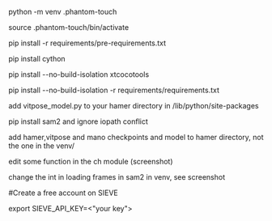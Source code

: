 python -m venv .phantom-touch

source .phantom-touch/bin/activate

pip install -r requirements/pre-requirements.txt

pip install cython

pip install --no-build-isolation xtcocotools

pip install --no-build-isolation -r requirements/requirements.txt 

add vitpose_model.py to your hamer directory in <virtualenv>/lib/python<version>/site-packages

pip install sam2 and ignore iopath conflict

add hamer,vitpose and mano checkpoints and model to hamer directory, not the one in the venv/

edit some function in the ch module (screenshot)

change the int in loading frames in sam2 in venv, see screenshot

#Create a free account on SIEVE

export SIEVE_API_KEY=<"your key">